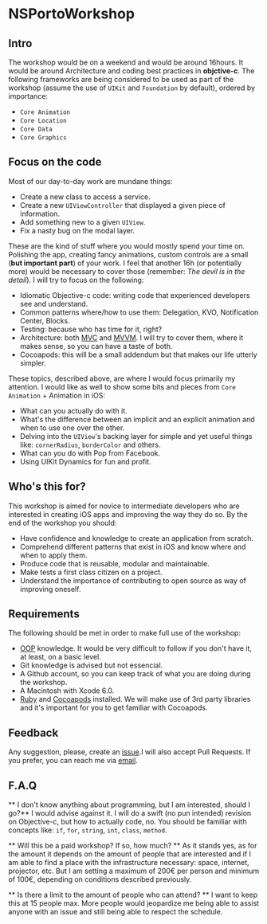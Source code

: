 # NSPortoWorkshop

## Intro

The workshop would be on a weekend and would be around 16hours. It would be around Architecture and coding best practices in **objctive-c**. The following frameworks are being considered to be used as part of the workshop (assume the use of `UIKit` and `Foundation` by default), ordered by importance:

* `Core Animation`
* `Core Location`
* `Core Data`
* `Core Graphics`

## Focus on the code

Most of our day-to-day work are mundane things: 

* Create a new class to access a service.
* Create a new `UIViewController` that displayed a given piece of information.
* Add something new to a given `UIView`.
* Fix a nasty bug on the modal layer.

These are the kind of stuff where you would mostly spend your time on. Polishing the app, creating fancy animations, custom controls are a small (**but important part**) of your work. I feel that another 16h (or potentially more) would be necessary to cover those (remember: *The devil is in the detail*). I will try to focus on the following:

* Idiomatic Objective-c code: writing code that experienced developers see and understand.
* Common patterns where/how to use them: Delegation, KVO, Notification Center, Blocks.
* Testing: because who has time for it, right?
* Architecture: both [MVC](http://en.wikipedia.org/wiki/Model%E2%80%93view%E2%80%93controller) and [MVVM](). I will try to cover them, where it makes sense, so you can have a taste of both.
* Cocoapods: this will be a small addendum but that makes our life utterly simpler.

These topics, described above, are where I would focus primarily my attention. I would like as well to show some bits and pieces from `Core Animation` + Animation in iOS:

* What can you actually do with it.
* What's the difference between an implicit and an explicit animation and when to use one over the other.
* Delving into the `UIView`'s backing layer for simple and yet useful things like: `cornerRadius`, `borderColor` and others.
* What can you do with Pop from Facebook.
* Using UIKit Dynamics for fun and profit.


## Who's this for?

This workshop is aimed for novice to intermediate developers who are interested in creating iOS apps and improving the way they do so. By the end of the workshop you should:

* Have confidence and knowledge to create an application from scratch.
* Comprehend different patterns that exist in iOS and know where and when to apply them.
* Produce code that is reusable, modular and maintainable.
* Make tests a first class citizen on a project.
* Understand the importance of contributing to open source as way of improving oneself. 

## Requirements

The following should be met in order to make full use of the workshop:

* [OOP](http://en.wikipedia.org/wiki/Object-oriented_programming) knowledge. It would be very difficult to follow if you don't have it, at least, on a basic level.
* Git knowledge is advised but not essencial. 
* A Github account, so you can keep track of what you are doing during the workshop.
* A Macintosh with Xcode 6.0. 
* [Ruby](http://blog.zerosharp.com/installing-ruby-with-homebrew-and-rbenv-on-mac-os-x-mountain-lion/) and [Cocoapods](http://guides.cocoapods.org/using/getting-started.html) installed. We will make use of 3rd party libraries and it's important for you to get familiar with Cocoapods.

## Feedback

Any suggestion, please, create an [issue](https://github.com/RuiAAPeres/NSPortoWorkshop/issues/new).I will also accept Pull Requests. If you prefer, you can reach me via [email](mailto:rui.a.peres@gmail.com).

## F.A.Q

** I don't know anything about programming, but I am interested, should I go?**
I would advise against it. I will do a swift (no pun intended) revision on Objective-c, but how to actually code, no. You should be familiar with concepts like: `if`, `for`, `string`, `int`, `class`, `method`.

** Will this be a paid workshop? If so, how much? **
As it stands yes, as for the amount it depends on the amount of people that are interested and if I am able to find a place with the infrastructure necessary: space, internet, projector, etc. But I am setting a maximum of 200€ per person and minimum of 100€, depending on conditions described previously. 

** Is there a limit to the amount of people who can attend? **
I want to keep this at 15 people max. More people would jeopardize me being able to assist anyone with an issue and still being able to respect the schedule.
